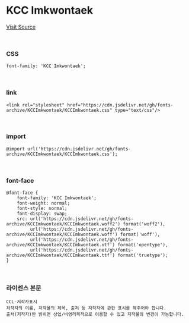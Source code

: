 # KCC Imkwontaek

[Visit Source](https://gongu.copyright.or.kr/gongu/wrt/wrt/view.do?wrtSn=13285735&menuNo=200023)

&nbsp;

### CSS

```
font-family: 'KCC Imkwontaek';
```

&nbsp;

### link

```
<link rel="stylesheet" href="https://cdn.jsdelivr.net/gh/fonts-archive/KCCImkwontaek/KCCImkwontaek.css" type="text/css"/>
```

&nbsp;

### import

```
@import url('https://cdn.jsdelivr.net/gh/fonts-archive/KCCImkwontaek/KCCImkwontaek.css');
```

&nbsp;

### font-face

```
@font-face {
    font-family: 'KCC Imkwontaek';
    font-weight: normal;
    font-style: normal;
    font-display: swap;
    src: url('https://cdn.jsdelivr.net/gh/fonts-archive/KCCImkwontaek/KCCImkwontaek.woff2') format('woff2'),
         url('https://cdn.jsdelivr.net/gh/fonts-archive/KCCImkwontaek/KCCImkwontaek.woff') format('woff'),
         url('https://cdn.jsdelivr.net/gh/fonts-archive/KCCImkwontaek/KCCImkwontaek.otf') format('opentype'),
         url('https://cdn.jsdelivr.net/gh/fonts-archive/KCCImkwontaek/KCCImkwontaek.ttf') format('truetype');
}
```

&nbsp;

### 라이센스 본문

```
CCL-저작자표시 
저작자의 이름, 저작물의 제목, 출처 등 저작자에 관한 표시를 해주어야 합니다. 
출처(저작자)만 밝히면 상업/비영리목적으로 이용할 수 있고 저작물의 변경이 가능합니다.
```

